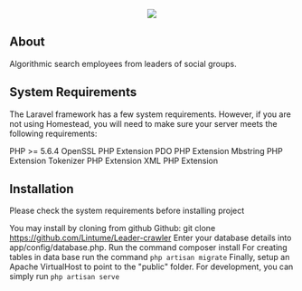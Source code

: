 <p align="center"><img src="https://laravel.com/assets/img/components/logo-laravel.svg"></p>

## About

Algorithmic search employees from leaders of social groups.

## System Requirements

The Laravel framework has a few system requirements. However, if you are not using Homestead, you will need to make sure your server meets the following requirements:

PHP >= 5.6.4 OpenSSL PHP Extension PDO PHP Extension Mbstring PHP Extension Tokenizer PHP Extension XML PHP Extension

## Installation

Please check the system requirements before installing project

You may install by cloning from github
Github: git clone https://github.com/Lintume/Leader-crawler
Enter your database details into app/config/database.php.
Run the command composer install
For creating tables in data base run the command
`php artisan migrate`
Finally, setup an Apache VirtualHost to point to the "public" folder.
For development, you can simply run
`php artisan serve`


